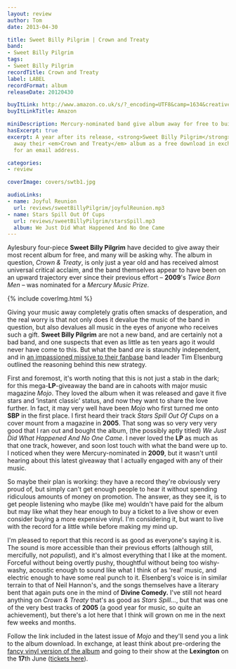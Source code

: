 ```yaml
---
layout: review
author: Tom
date: 2013-04-30

title: Sweet Billy Pilgrim | Crown and Treaty
band:
- Sweet Billy Pilgrim
tags:
- Sweet Billy Pilgrim
recordTitle: Crown and Treaty
label: LABEL
recordFormat: album
releaseDate: 20120430

buyItLink: http://www.amazon.co.uk/s/?_encoding=UTF8&camp=1634&creative=19450&field-keywords=sweet%20billy%20pilgrim%20-%20crown%20and%20treaty&linkCode=ur2&sprefix=sweet%20billy%20pilgrim%20%2Caps%2C275&tag=eatebymons-21&url=search-alias%3Daps
buyItLinkTitle: Amazon

miniDescription: Mercury-nominated band give album away for free to build a career. Are they crazy?
hasExcerpt: true
excerpt: A year after its release, <strong>Sweet Billy Pilgrim</strong> are giving
  away their <em>Crown and Treaty</em> album as a free download in exchange
  for an email address.

categories:
- review

coverImage: covers/swtb1.jpg

audioLinks:
- name: Joyful Reunion
  url: reviews/sweetBillyPilgrim/joyfulReunion.mp3
- name: Stars Spill Out Of Cups
  url: reviews/sweetBillyPilgrim/starsSpill.mp3
  album: We Just Did What Happened And No One Came
---
```


Aylesbury four-piece **Sweet Billy Pilgrim** have decided to give away their most recent album for free, and many will be asking why. The album in question, *Crown & Treaty*, is only just a year old and has received almost universal critical acclaim, and the band themselves appear to have been on an upward trajectory ever since their previous effort – **2009**'s *Twice Born Men* – was nominated for a *Mercury Music Prize*.

<div>{% include coverImg.html %}</div>

Giving your music away completely gratis often smacks of desperation, and the real worry is that not only does it devalue the music of the band in question, but also devalues all music in the eyes of anyone who receives such a gift. **Sweet Billy Pilgrim** are not a new band, and are certainly not a bad band, and one suspects that even as little as ten years ago it would never have come to this. But what the band _are_ is staunchly independent, and in [an impassioned missive to their fanbase](http://www.huffingtonpost.co.uk/tim-elsenburg/pilgrims-progress-ii-whats-the-value-of-free_b_3138221.html) band leader Tim Elsenburg outlined the reasoning behind this new strategy.

First and foremost, it's worth noting that this is not just a stab in the dark; for this mega-**LP**-giveaway the band are in cahoots with major music magazine *Mojo*. They loved the album when it was released and gave it five stars and ‘instant classic’ status, and now they want to share the love further. In fact, it may very well have been *Mojo* who first turned me onto **SBP** in the first place. I first heard their track *Stars Spill Out Of Cups* on a cover mount from a magazine in **2005**. That song was so very very very good that I ran out and bought the album, (the possibly aptly titled) *We Just Did What Happened And No One Came*. I never loved the **LP** as much as that one track, however, and soon lost touch with what the band were up to. I noticed when they were Mercury-nominated in **2009**, but it wasn't until hearing about this latest giveaway that I actually engaged with any of their music.

So maybe their plan is working: they have a record they're obviously very proud of, but simply can't get enough people to hear it without spending ridiculous amounts of money on promotion. The answer, as they see it, is to get people listening who maybe (like me) wouldn't have paid for the album but may like what they hear enough to buy a ticket to a live show or even consider buying a more expensive vinyl. I'm considering it, but want to live with the record for a little while before making my mind up.

I'm pleased to report that this record is as good as everyone's saying it is. The sound is more accessible than their previous efforts (although still, mercifully, not _populist_), and it's almost everything that I like at the moment. Forceful without being overtly pushy, thoughtful without being too wishy-washy, acoustic enough to sound like what I think of as ‘real’ music, and electric enough to have some real punch to it. Elsenberg's voice is in similar terrain to that of Neil Hannon's, and the songs themselves have a literary bent that again puts one in the mind of **Divine Comedy.** I've still not heard anything on *Crown & Treaty* that's as good as *Stars Spill...*, but that was one of the very best tracks of **2005** (a good year for music, so quite an achievement), but there's a lot here that I think will grown on me in the next few weeks and months.

Follow the link included in the latest issue of *Mojo* and they'll send you a link to the album download. In exchange, at least think about pre-ordering the [fancy vinyl version of the album](http://sweetbillypilgrim.com/site/records/vinyl/crown-and-treaty-lp.html) and going to their show at the **Lexington** on the **17**th June ([tickets here](http://www.musicglue.com/sweetbillypilgrim/eventdetails/17-jun-13-sweet-billy-pilgrim-the-lexington/)).
